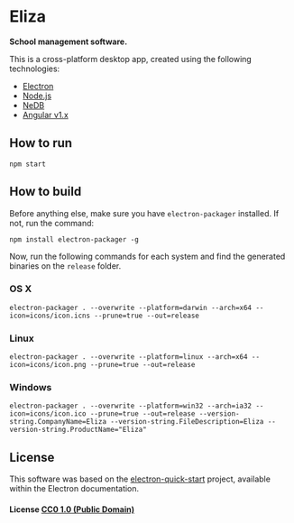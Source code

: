 # Eliza

**School management software.** 

This is a cross-platform desktop app, created using the following technologies: 

- [Electron](https://electronjs.org/)
- [Node.js](https://nodejs.org/en/)
- [NeDB](https://github.com/louischatriot/nedb)
- [Angular v1.x](https://angularjs.org/)

## How to run

`npm start`

## How to build

Before anything else, make sure you have `electron-packager` installed. If not, run the command:

`npm install electron-packager -g`

Now, run the following commands for each system and find the generated binaries on the `release` folder.

### OS X

`electron-packager . --overwrite --platform=darwin --arch=x64 --icon=icons/icon.icns --prune=true --out=release`

### Linux

`electron-packager . --overwrite --platform=linux --arch=x64 --icon=icons/icon.png --prune=true --out=release`


### Windows

`electron-packager . --overwrite --platform=win32 --arch=ia32 --icon=icons/icon.ico --prune=true --out=release --version-string.CompanyName=Eliza --version-string.FileDescription=Eliza --version-string.ProductName="Eliza"`

## License

This software was based on the [electron-quick-start](https://github.com/electron/electron-quick-start) project, available within the Electron documentation.

#### License [CC0 1.0 (Public Domain)](LICENSE.md)

